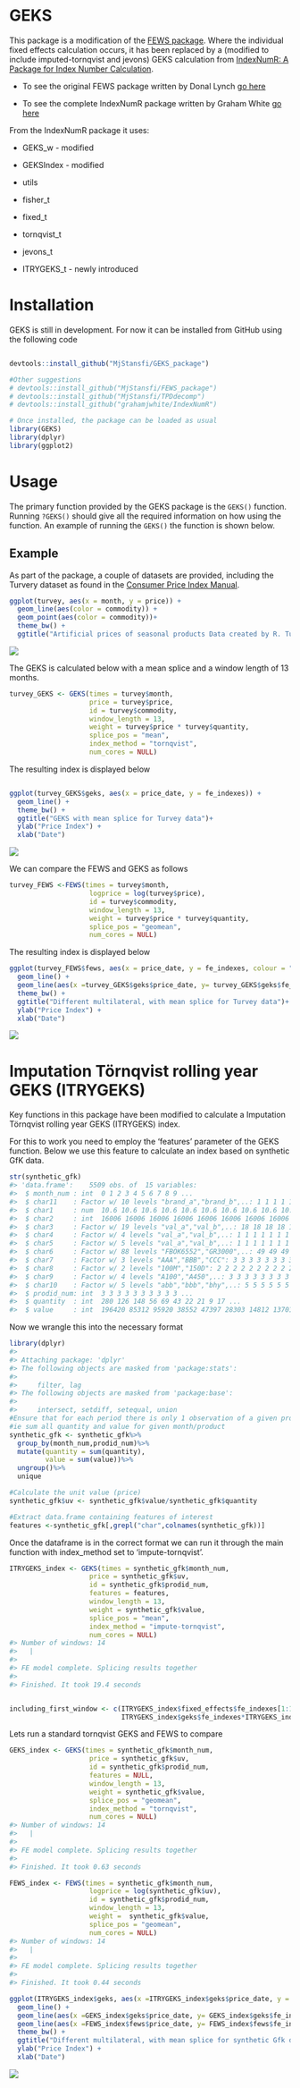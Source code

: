 <!-- README.md is generated from README.Rmd. Please edit that file -->
GEKS
====

This package is a modification of the [FEWS
package](https://github.com/MjStansfi/FEWS_package). Where the
individual fixed effects calculation occurs, it has been replaced by a
(modified to include imputed-tornqvist and jevons) GEKS calculation from
[IndexNumR: A Package for Index Number
Calculation](https://cran.r-project.org/web/packages/IndexNumR/vignettes/indexnumr.html#the-geks-method).

-   To see the original FEWS package written by Donal Lynch [go
    here](https://github.com/Donal-lynch/FEWS_package)

-   To see the complete IndexNumR package written by Graham White [go
    here](https://github.com/grahamjwhite/IndexNumR)

From the IndexNumR package it uses:

-   GEKS\_w - modified

-   GEKSIndex - modified

-   utils

-   fisher\_t

-   fixed\_t

-   tornqvist\_t

-   jevons\_t

-   ITRYGEKS\_t - newly introduced

Installation
============

GEKS is still in development. For now it can be installed from GitHub
using the following code

``` r

devtools::install_github("MjStansfi/GEKS_package")

#Other suggestions
# devtools::install_github("MjStansfi/FEWS_package")
# devtools::install_github("MjStansfi/TPDdecomp")
# devtools::install_github("grahamjwhite/IndexNumR")

# Once installed, the package can be loaded as usual
library(GEKS)
library(dplyr)
library(ggplot2)
```

Usage
=====

The primary function provided by the GEKS package is the `GEKS()`
function. Running `?GEKS()` should give all the required information on
how using the function. An example of running the `GEKS()` the function
is shown below.

Example
-------

As part of the package, a couple of datasets are provided, including the
Turvery dataset as found in the [Consumer Price Index
Manual](https://www.ilo.org/wcmsp5/groups/public/---dgreports/---stat/documents/presentation/wcms_331153.pdf).

``` r
ggplot(turvey, aes(x = month, y = price)) + 
  geom_line(aes(color = commodity)) + 
  geom_point(aes(color = commodity))+
  theme_bw() +
  ggtitle("Artificial prices of seasonal products Data created by R. Turvey")
```

![](README-data_viz-1.png)

The GEKS is calculated below with a mean splice and a window length of
13 months.

``` r
turvey_GEKS <- GEKS(times = turvey$month,
                    price = turvey$price,
                    id = turvey$commodity,
                    window_length = 13,
                    weight = turvey$price * turvey$quantity,
                    splice_pos = "mean",
                    index_method = "tornqvist",
                    num_cores = NULL)
```

The resulting index is displayed below

``` r

ggplot(turvey_GEKS$geks, aes(x = price_date, y = fe_indexes)) + 
  geom_line() + 
  theme_bw() +
  ggtitle("GEKS with mean splice for Turvey data")+
  ylab("Price Index") + 
  xlab("Date")
```

![](README-geks_result-1.png)

We can compare the FEWS and GEKS as follows

``` r
turvey_FEWS <-FEWS(times = turvey$month,
                    logprice = log(turvey$price),
                    id = turvey$commodity,
                    window_length = 13,
                    weight = turvey$price * turvey$quantity,
                    splice_pos = "geomean",
                    num_cores = NULL)
```

The resulting index is displayed below

``` r
ggplot(turvey_FEWS$fews, aes(x = price_date, y = fe_indexes, colour = "FEWS")) +
  geom_line() +
  geom_line(aes(x =turvey_GEKS$geks$price_date, y= turvey_GEKS$geks$fe_indexes, colour = "GEKS-tornqvist"))+
  theme_bw() +
  ggtitle("Different multilateral, with mean splice for Turvey data")+
  ylab("Price Index") +
  xlab("Date")
```

![](README-geks_fews_plot-1.png)

Imputation Törnqvist rolling year GEKS (ITRYGEKS)
=================================================

Key functions in this package have been modified to calculate a
Imputation Törnqvist rolling year GEKS (ITRYGEKS) index.

For this to work you need to employ the ‘features’ parameter of the GEKS
function. Below we use this feature to calculate an index based on
synthetic GfK data.

``` r
str(synthetic_gfk)
#> 'data.frame':    5509 obs. of  15 variables:
#>  $ month_num : int  0 1 2 3 4 5 6 7 8 9 ...
#>  $ char11    : Factor w/ 10 levels "brand_a","brand_b",..: 1 1 1 1 1 1 1 1 1 1 ...
#>  $ char1     : num  10.6 10.6 10.6 10.6 10.6 10.6 10.6 10.6 10.6 10.6 ...
#>  $ char2     : int  16006 16006 16006 16006 16006 16006 16006 16006 16006 16006 ...
#>  $ char3     : Factor w/ 19 levels "val_a","val_b",..: 18 18 18 18 18 18 18 18 18 18 ...
#>  $ char4     : Factor w/ 4 levels "val_a","val_b",..: 1 1 1 1 1 1 1 1 1 1 ...
#>  $ char5     : Factor w/ 5 levels "val_a","val_b",..: 1 1 1 1 1 1 1 1 1 1 ...
#>  $ char6     : Factor w/ 88 levels "FBOK6552","GR3000",..: 49 49 49 49 49 49 49 49 49 49 ...
#>  $ char7     : Factor w/ 3 levels "AAA","BBB","CCC": 3 3 3 3 3 3 3 3 3 3 ...
#>  $ char8     : Factor w/ 2 levels "100M","150D": 2 2 2 2 2 2 2 2 2 2 ...
#>  $ char9     : Factor w/ 4 levels "A100","A450",..: 3 3 3 3 3 3 3 3 3 3 ...
#>  $ char10    : Factor w/ 5 levels "abb","bbb","bhy",..: 5 5 5 5 5 5 5 5 5 5 ...
#>  $ prodid_num: int  3 3 3 3 3 3 3 3 3 3 ...
#>  $ quantity  : int  280 126 148 56 69 43 22 21 9 17 ...
#>  $ value     : int  196420 85312 95920 38552 47397 28303 14812 13701 6304 10651 ...
```

Now we wrangle this into the necessary format

``` r
library(dplyr)
#> 
#> Attaching package: 'dplyr'
#> The following objects are masked from 'package:stats':
#> 
#>     filter, lag
#> The following objects are masked from 'package:base':
#> 
#>     intersect, setdiff, setequal, union
#Ensure that for each period there is only 1 observation of a given product
#ie sum all quantity and value for given month/product
synthetic_gfk <- synthetic_gfk%>%
  group_by(month_num,prodid_num)%>%
  mutate(quantity = sum(quantity),
         value = sum(value))%>%
  ungroup()%>%
  unique

#Calculate the unit value (price)
synthetic_gfk$uv <- synthetic_gfk$value/synthetic_gfk$quantity

#Extract data.frame containing features of interest
features <-synthetic_gfk[,grepl("char",colnames(synthetic_gfk))]
```

Once the dataframe is in the correct format we can run it through the
main function with index\_method set to ‘impute-tornqvist’.

``` r
ITRYGEKS_index <- GEKS(times = synthetic_gfk$month_num,
                    price = synthetic_gfk$uv,
                    id = synthetic_gfk$prodid_num,
                    features = features,
                    window_length = 13,
                    weight = synthetic_gfk$value,
                    splice_pos = "mean",
                    index_method = "impute-tornqvist",
                    num_cores = NULL)
#> Number of windows: 14 
#>   |                                                                         |                                                                 |   0%  |                                                                         |=====                                                            |   7%  |                                                                         |=========                                                        |  14%  |                                                                         |==============                                                   |  21%  |                                                                         |===================                                              |  29%  |                                                                         |=======================                                          |  36%  |                                                                         |============================                                     |  43%  |                                                                         |================================                                 |  50%  |                                                                         |=====================================                            |  57%  |                                                                         |==========================================                       |  64%  |                                                                         |==============================================                   |  71%  |                                                                         |===================================================              |  79%  |                                                                         |========================================================         |  86%  |                                                                         |============================================================     |  93%  |                                                                         |=================================================================| 100%
#> 
#> FE model complete. Splicing results together
#> 
#> Finished. It took 19.4 seconds


including_first_window <- c(ITRYGEKS_index$fixed_effects$fe_indexes[1:12], #Take first 12 observations
                            ITRYGEKS_index$geks$fe_indexes*ITRYGEKS_index$fixed_effects$fe_indexes[13]) #Manually splice on at position 13(window length)
```

Lets run a standard tornqvist GEKS and FEWS to compare

``` r
GEKS_index <- GEKS(times = synthetic_gfk$month_num,
                    price = synthetic_gfk$uv,
                    id = synthetic_gfk$prodid_num,
                    features = NULL,
                    window_length = 13,
                    weight = synthetic_gfk$value,
                    splice_pos = "geomean",
                    index_method = "tornqvist",
                    num_cores = NULL)
#> Number of windows: 14 
#>   |                                                                         |                                                                 |   0%  |                                                                         |=====                                                            |   7%  |                                                                         |=========                                                        |  14%  |                                                                         |==============                                                   |  21%  |                                                                         |===================                                              |  29%  |                                                                         |=======================                                          |  36%  |                                                                         |============================                                     |  43%  |                                                                         |================================                                 |  50%  |                                                                         |=====================================                            |  57%  |                                                                         |==========================================                       |  64%  |                                                                         |==============================================                   |  71%  |                                                                         |===================================================              |  79%  |                                                                         |========================================================         |  86%  |                                                                         |============================================================     |  93%  |                                                                         |=================================================================| 100%
#> 
#> FE model complete. Splicing results together
#> 
#> Finished. It took 0.63 seconds

FEWS_index <- FEWS(times = synthetic_gfk$month_num,
                    logprice = log(synthetic_gfk$uv),
                    id = synthetic_gfk$prodid_num,
                    window_length = 13,
                    weight =  synthetic_gfk$value,
                    splice_pos = "geomean",
                    num_cores = NULL)
#> Number of windows: 14 
#>   |                                                                         |                                                                 |   0%  |                                                                         |=====                                                            |   7%  |                                                                         |=========                                                        |  14%  |                                                                         |==============                                                   |  21%  |                                                                         |===================                                              |  29%  |                                                                         |=======================                                          |  36%  |                                                                         |============================                                     |  43%  |                                                                         |================================                                 |  50%  |                                                                         |=====================================                            |  57%  |                                                                         |==========================================                       |  64%  |                                                                         |==============================================                   |  71%  |                                                                         |===================================================              |  79%  |                                                                         |========================================================         |  86%  |                                                                         |============================================================     |  93%  |                                                                         |=================================================================| 100%
#> 
#> FE model complete. Splicing results together
#> 
#> Finished. It took 0.44 seconds
```

``` r
ggplot(ITRYGEKS_index$geks, aes(x =ITRYGEKS_index$geks$price_date, y = ITRYGEKS_index$geks$fe_indexes, colour = "ITRYGEKS")) +
  geom_line() +
  geom_line(aes(x =GEKS_index$geks$price_date, y= GEKS_index$geks$fe_indexes, colour = "GEKS-tornqvist"))+
  geom_line(aes(x =FEWS_index$fews$price_date, y= FEWS_index$fews$fe_indexes, colour = "FEWS"))+
  theme_bw() +
  ggtitle("Different multilateral, with mean splice for synthetic Gfk data")+
  ylab("Price Index") +
  xlab("Date")
```

![](README-geks_geks_plot-1.png)
